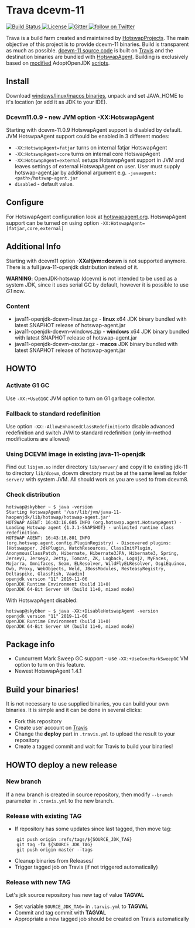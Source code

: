 Trava dcevm-11
==============
<p align="left">
    <a href="https://travis-ci.org/TravaOpenJDK/trava-jdk-11-dcevm">
        <img src="https://api.travis-ci.org/TravaOpenJDK/trava-jdk-11-dcevm.svg" alt="Build Status">
    </a>
    <a href="http://www.apache.org/licenses/LICENSE-2.0.html">
        <img src="http://img.shields.io/:license-apache-blue.svg" alt="License">
    </a>
    <a href="https://gitter.im/HotswapProjects/user">
        <img src="https://badges.gitter.im/Join%20Chat.svg" alt="Gitter">
    </a>
    <a href="https://twitter.com/intent/follow?screen_name=HSwapAgent">
        <img src="https://img.shields.io/twitter/follow/HSwapAgent.svg?style=social&logo=twitter" alt="follow on Twitter">
    </a>
</p>

Trava is a build farm created and maintained by [HotswapProjects](https://github.com/HotswapProjects). The main objective of this project is to provide dcevm-11 binaries. Build is transparent as much as possible. [dcevm-11 source code](https://github.com/HotswapProjects/openjdk-jdk11u-dcevm) is built on [Travis](https://travis-ci.org/TravaOpenJDK/trava-jdk-11-dcevm) and the destination binaries are bundled with [HotswapAgent](https://github.com/HotswapProjects/HotswapAgent). Building is exclusively based on [modified](https://github.com/TravaOpenJDK/openjdk-build/tree/travaopenjdk) AdoptOpenJDK [scripts](https://github.com/AdoptOpenJDK/openjdk-build).

## Install
Download [windows/linux/macos binaries](https://github.com/TravaOpenJDK/trava-jdk-11-dcevm/releases), unpack and set JAVA_HOME to it's location (or add it as JDK to your IDE).

###  Dcevm11.0.9 - new JVM option -XX:HotswapAgent 
Starting with dcevm-11.0.9 HotswapAgent support is disabled by default. JVM HotswpaAgent support could be enabled in 3 different modes:
- `-XX:HotswapAgent=fatjar` turns on internal fatjar HotswapAgent
- `-XX:HotswapAgent=core` turns on internal core HotswapAgent
- `-XX:HotswapAgent=external` setups HotswapAgent support in JVM and leaves settings of external HotswapAgent on user. User must supply hotswap-agent.jar by additional argument e.g. `-javaagent:<path>/hotswap-agent.jar`
- `disabled` - default value.


## Configure
For HotswapAgent configuration look at [hotswapagent.org](http://hotswapagent.org/). HotswapAgent support can be turned on using option `-XX:HotswapAgent=[fatjar,core,external]`

## Additional Info

Starting with dcevm11 option **-XXaltjvm=dcevm** is not supported anymore. There is a full java-11-openjdk distribution instead of it.

**WARNING**: OpenJDK-hotswap (dcevm) is not intended to be used as a system JDK, since it uses serial GC by default, however it is possible to use *G1* now.

### Content
* java11-openjdk-dcevm-linux.tar.gz - **linux** x64 JDK binary bundled with latest SNAPHOT release of hotswap-agent.jar
* java11-openjdk-dcevm-windows.zip - **windows** x64 JDK binary bundled with latest SNAPHOT release of hotswap-agent.jar
* java11-openjdk-dcevm-osx.tar.gz - **macos** JDK binary bundled with latest SNAPHOT release of hotswap-agent.jar

## HOWTO

### Activate G1 GC
Use `-XX:+UseG1GC` JVM option to turn on G1 garbage collector. 

### Fallback to standard redefinition
Use option `-XX:-AllowEnhancedClassRedefinition`to disable advanced redefinition and switch JVM to standard redefinition (only in-method modifications are allowed)

### Using DCEVM image in existing java-11-openjdk
Find out `libjvm.so` inder directory `lib/server/` and copy it to existing jdk-11 to directory `lib/dcevm`, dcevm directory must be at the same level as folder `server/` with system JVM. All should work as you are used to from dcevm8. 

### Check distribution
```
hotswap@skybber ~ $ java -version
Starting HotswapAgent '/usr/lib/jvm/java-11-haopenjdk/lib/hotswap/hotswap-agent.jar'
HOTSWAP AGENT: 16:43:16.605 INFO (org.hotswap.agent.HotswapAgent) - Loading Hotswap agent {1.3.1-SNAPSHOT} - unlimited runtime class redefinition.
HOTSWAP AGENT: 16:43:16.801 INFO (org.hotswap.agent.config.PluginRegistry) - Discovered plugins: [Hotswapper, JdkPlugin, WatchResources, ClassInitPlugin, AnonymousClassPatch, Hibernate, Hibernate3JPA, Hibernate3, Spring, Jersey1, Jersey2, Jetty, Tomcat, ZK, Logback, Log4j2, MyFaces, Mojarra, Omnifaces, Seam, ELResolver, WildFlyELResolver, OsgiEquinox, Owb, Proxy, WebObjects, Weld, JBossModules, ResteasyRegistry, Deltaspike, GlassFish, Vaadin]
openjdk version "11" 2019-11-06
OpenJDK Runtime Environment (build 11+0)
OpenJDK 64-Bit Server VM (build 11+0, mixed mode)
```
With HotswapAgent disabled:

```
hotswap@skybber ~ $ java -XX:+DisableHotswapAgent -version
openjdk version "11" 2019-11-06
OpenJDK Runtime Environment (build 11+0)
OpenJDK 64-Bit Server VM (build 11+0, mixed mode)
```

## Package info
* Cuncurrent Mark Sweep GC support - use `-XX:+UseConcMarkSweepGC` VM option to turn on this feature.
* Newest HotswapAgent 1.4.1


## Build your binaries!
It is not necessary to use supplied binaries, you can build your own binaries. It is simple and it can be done in several
clicks:

* Fork this repository
* Create user account on [Travis](https://travis-ci.org/)
* Change the **deploy** part in `.travis.yml` to upload the result to your repository
* Create a tagged commit and wait for Travis to build your binaries!


## HOWTO deploy a new release

### New branch
If a new branch is created in source repository, then modify `--branch` parameter in `.travis.yml` to the new branch.

### Release with existing TAG
* If repository has some updates since last tagged, then move tag:
```
    git push origin :refs/tags/${SOURCE_JDK_TAG}
    git tag -fa ${SOURCE_JDK_TAG}
    git push origin master --tags
```
* Cleanup binaries from Releases/
* Trigger tagged job on Travis (if not triggered automatically)

### Release with new TAG
Let's jdk source repository has new tag of value **TAGVAL**
* Set variable `SOURCE_JDK_TAG=` in `.tarvis.yml` to **TAGVAL**
* Commit and tag commit with **TAGVAL**
* Appropriate a new tagged job should be created on Travis automatically
